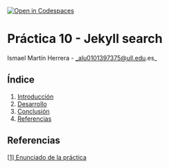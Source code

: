 [![Open in Codespaces](https://classroom.github.com/assets/launch-codespace-2972f46106e565e64193e422d61a12cf1da4916b45550586e14ef0a7c637dd04.svg)](https://classroom.github.com/open-in-codespaces?assignment_repo_id=16598544)

# Práctica 10 - Jekyll search

Ismael Martín Herrera - _alu0101397375@ull.edu.es_

## Índice

1. [Introducción](#introducción)
2. [Desarrollo](#desarrollo)
3. [Conclusión](#conclusión)
4. [Referencias](#referencias)


## Referencias


[[1] Enunciado de la práctica]()